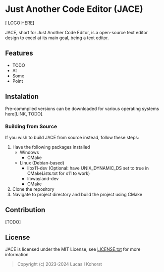# Just Another Code Editor (JACE)
[ LOGO HERE]

JACE, short for Just Another Code Editor, is a open-source text editor design to excel at its main goal, being a text editor.

## Features
- TODO
- At
- Some
- Point

## Instalation
Pre-commpiled versions can be downloaded for various operating systems here[LINK, TODO].

### Building from Source
If you wish to build JACE from source instead, follow these steps:
1. Have the following packages installed
    - Windows
        - CMake
    - Linux (Debian-based)
        - libx11-dev    (Optional: have UNIX_DYNAMIC_DS set to true in CMakeLists.txt for x11 to work)
        - libwayland-dev
        - CMake
2. Clone the repository
3. Navigate to project directory and build the project using CMake

## Contribution
[TODO]


## License
JACE is licensed under the MIT License, see [LICENSE.txt](https://github.com/Hedge239/JACE/blob/Latest-Dev/LICENSE.txt) for more information
> Copyright (c) 2023-2024 Lucas I Kohorst
